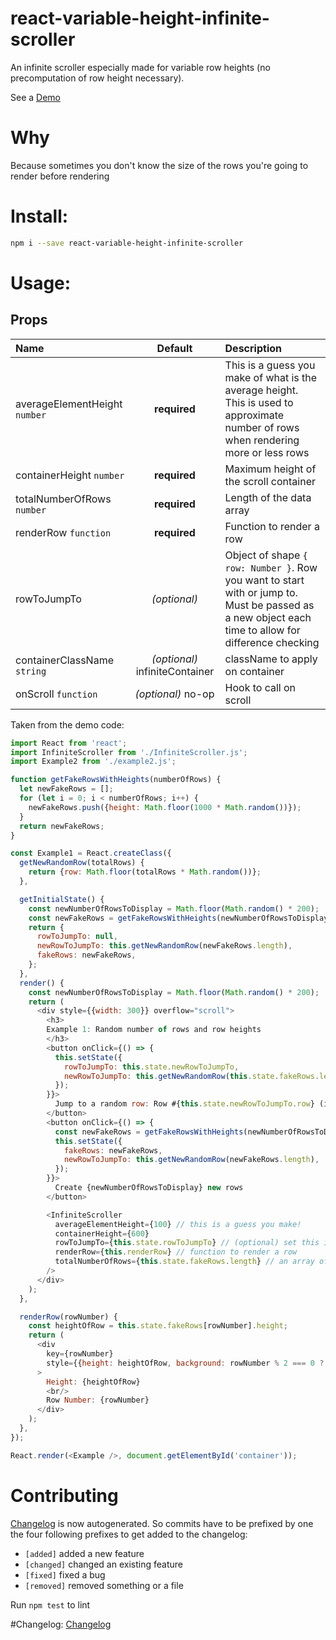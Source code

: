 # react-variable-height-infinite-scroller

An infinite scroller especially made for variable row heights (no precomputation of row height necessary).

See a [Demo](http://tnrich.github.io/react-variable-height-infinite-scroller/)

# Why

Because sometimes you don't know the size of the rows you're going to render before rendering

# Install: 

```sh
npm i --save react-variable-height-infinite-scroller
```

# Usage:

## Props

| Name | Default | Description |
| :--- |:---:| :---|
| averageElementHeight `number` | __required__ | This is a guess you make of what is the average height. This is used to approximate number of rows when rendering more or less rows |
| containerHeight `number` | __required__ | Maximum height of the scroll container |
| totalNumberOfRows `number` | __required__ | Length of the data array |
| renderRow `function` | __required__ | Function to render a row |
| rowToJumpTo | *(optional)* | Object of shape `{ row: Number }`. Row you want to start with or jump to. Must be passed as a new object each time to allow for difference checking |
| containerClassName `string` | *(optional)* infiniteContainer | className to apply on container |
| onScroll `function` | *(optional)* no-op |  Hook to call on scroll



Taken from the demo code: 

```javascript
import React from 'react';
import InfiniteScroller from './InfiniteScroller.js';
import Example2 from './example2.js';

function getFakeRowsWithHeights(numberOfRows) {
  let newFakeRows = [];
  for (let i = 0; i < numberOfRows; i++) {
    newFakeRows.push({height: Math.floor(1000 * Math.random())});
  }
  return newFakeRows;
}

const Example1 = React.createClass({
  getNewRandomRow(totalRows) {
    return {row: Math.floor(totalRows * Math.random())};
  },

  getInitialState() {
    const newNumberOfRowsToDisplay = Math.floor(Math.random() * 200);
    const newFakeRows = getFakeRowsWithHeights(newNumberOfRowsToDisplay);
    return {
      rowToJumpTo: null,
      newRowToJumpTo: this.getNewRandomRow(newFakeRows.length),
      fakeRows: newFakeRows,
    };
  },
  render() {
    const newNumberOfRowsToDisplay = Math.floor(Math.random() * 200);
    return (
      <div style={{width: 300}} overflow="scroll">
        <h3>
        Example 1: Random number of rows and row heights
        </h3>
        <button onClick={() => {
          this.setState({
            rowToJumpTo: this.state.newRowToJumpTo,
            newRowToJumpTo: this.getNewRandomRow(this.state.fakeRows.length),
          });
        }}>
          Jump to a random row: Row #{this.state.newRowToJumpTo.row} (its height is {this.state.fakeRows[this.state.newRowToJumpTo.row].height})
        </button>
        <button onClick={() => {
          const newFakeRows = getFakeRowsWithHeights(newNumberOfRowsToDisplay);
          this.setState({
            fakeRows: newFakeRows,
            newRowToJumpTo: this.getNewRandomRow(newFakeRows.length),
          });
        }}>
          Create {newNumberOfRowsToDisplay} new rows
        </button>

        <InfiniteScroller
          averageElementHeight={100} // this is a guess you make!
          containerHeight={600}
          rowToJumpTo={this.state.rowToJumpTo} // (optional) set this if you want to start/jump to a a particular row. Must be passed as a new object each time to allow for difference checking
          renderRow={this.renderRow} // function to render a row
          totalNumberOfRows={this.state.fakeRows.length} // an array of data for your rows
        />
      </div>
    );
  },

  renderRow(rowNumber) {
    const heightOfRow = this.state.fakeRows[rowNumber].height;
    return (
      <div
        key={rowNumber}
        style={{height: heightOfRow, background: rowNumber % 2 === 0 ? 'red' : 'orange'}}
      >
        Height: {heightOfRow}
        <br/>
        Row Number: {rowNumber}
      </div>
    );
  },
});

React.render(<Example />, document.getElementById('container'));
```

# Contributing

[Changelog](https://github.com/tnrich/react-variable-height-infinite-scroller/blob/master/CHANGELOG.md) is now autogenerated. So commits have to be prefixed by one the four following prefixes to get added to the changelog: 

- `[added]` added a new feature
- `[changed]` changed an existing feature
- `[fixed]` fixed a bug
- `[removed]` removed something or a file

Run ```npm test``` to lint

#Changelog: 
[Changelog](https://github.com/tnrich/react-variable-height-infinite-scroller/blob/master/CHANGELOG.md)
